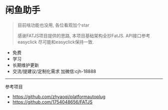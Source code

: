 # 闲鱼助手

> 目前啥功能也没用, 各位看观加个star
> 
> 感谢FATJS项目提供的思路, 本项目基础架构全抄FatJS.
> API接口参考easyclick 尽可能和easyclick保持一致.



- 免费
- 学习
- 长期维护更新
- 交流/提建议/定制化需求 加微信:cjh-18888



---
参考项目
- https://github.com/zhyaoqi/platformautoplug
- https://github.com/1754048656/FATJS
